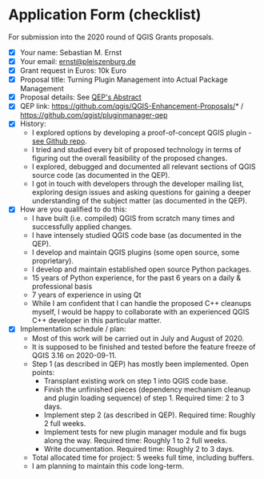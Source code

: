 <!--
http://blog.qgis.org/2020/04/26/qgis-grants-5-call-for-grant-proposals-2020/
https://forms.gle/SpyyEStwqtorzB4D9
-->

# Application Form (checklist)

For submission into the 2020 round of QGIS Grants proposals.

- [x] Your name: Sebastian M. Ernst
- [x] Your email: ernst@pleiszenburg.de
- [x] Grant request in Euros: 10k Euro <!-- between 1 Euro and 10,000 Euros -->
- [x] Proposal title: Turning Plugin Management into Actual Package Management
- [x] Proposal details: See [QEP's Abstract](https://github.com/qgist/pluginmanager-qep/blob/master/QEP.md#abstract-)
- [x] QEP link: https://github.com/qgis/QGIS-Enhancement-Proposals/* / https://github.com/qgist/pluginmanager-qep
- [x] History: <!-- Tell us a little about what work has already been done related to your grant proposal. Are you starting from scratch or are do you plan to build on the work of others? -->
    - I explored options by developing a proof-of-concept QGIS plugin - [see Github repo](https://github.com/qgist/pluginmanager).
    - I tried and studied every bit of proposed technology in terms of figuring out the overall feasibility of the proposed changes.
    - I explored, debugged and documented all relevant sections of QGIS source code (as documented in the QEP).
    - I got in touch with developers through the developer mailing list, exploring design issues and asking questions for gaining a deeper understanding of the subject matter (as documented in the QEP).
- [x] How are you qualified to do this: <!-- Tell us about previous work you have done that will demonstrate that you have the needed skills and enthusiasm to complete this task. -->
    - I have built (i.e. compiled) QGIS from scratch many times and successfully applied changes.
    - I have intensely studied QGIS code base (as documented in the QEP).
    - I develop and maintain QGIS plugins (some open source, some proprietary).
    - I develop and maintain established open source Python packages.
    - 15 years of Python experience, for the past 6 years on a daily & professional basis
    - 7 years of experience in using Qt
    - While I am confident that I can handle the proposed C++ cleanups myself, I would be happy to collaborate with an experienced QGIS C++ developer in this particular matter.
- [x] Implementation schedule / plan: <!-- Lay out for us what will be done when. Please try to tie your work plan to the QGIS release schedule and other key activities in the QGIS project. -->
    - Most of this work will be carried out in July and August of 2020.
    - It is supposed to be finished and tested before the feature freeze of QGIS 3.16 on 2020-09-11.
    - Step 1 (as described in QEP) has mostly been implemented. Open points:
        - Transplant existing work on step 1 into QGIS code base.
        - Finish the unfinished pieces (dependency mechanism cleanup and plugin loading sequence) of step 1. Required time: 2 to 3 days.
        - Implement step 2 (as described in QEP). Required time: Roughly 2 full weeks.
        - Implement tests for new plugin manager module and fix bugs along the way. Required time: Roughly 1 to 2 full weeks.
        - Write documentation. Required time: Roughly 2 to 3 days.
    - Total allocated time for project: 5 weeks full time, including buffers.
    - I am planning to maintain this code long-term.
